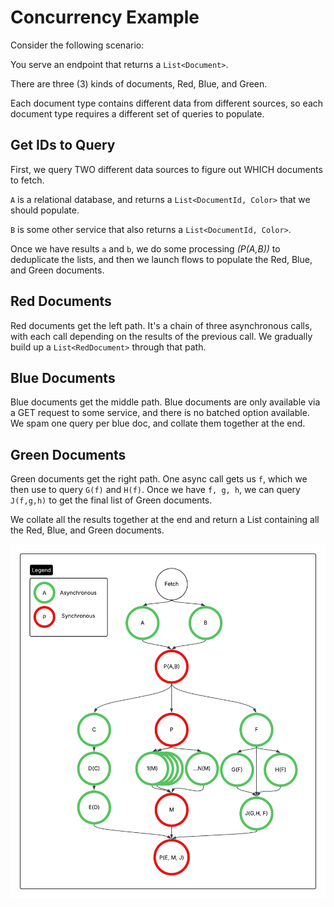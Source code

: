 # Concurrency Example
Consider the following scenario:

You serve an endpoint that returns a `List<Document>`.

There are three (3) kinds of documents, Red, Blue, and Green. 

Each document type contains different data from different sources, so each document type requires a different set of queries to populate. 

## Get IDs to Query
First, we query TWO different data sources to figure out WHICH documents to fetch.

`A` is a relational database, and returns a `List<DocumentId, Color>` that we should populate.

`B` is some other service that also returns a `List<DocumentId, Color>`.

Once we have results `a` and `b`, we do some processing _(P(A,B))_ to deduplicate the lists, and then we launch flows to populate the Red, Blue, and Green documents. 

## Red Documents
Red documents get the left path. It's a chain of three asynchronous calls, with each call depending on the results of the previous call. We gradually build up a `List<RedDocument>` through that path. 

## Blue Documents
Blue documents get the middle path. Blue documents are only available via a GET request to some service, and there is no batched option available. We spam one query per blue doc, and collate them together at the end. 

## Green Documents 
Green documents get the right path. One async call gets us `f`, which we then use to query `G(f)` and `H(f)`. Once we have `f, g, h`, we can query `J(f,g,h)` to get the final list of Green documents. 

We collate all the results together at the end and return a List containing all the Red, Blue, and Green documents. 

![Concurrency Example.png](concurrency-example.png)